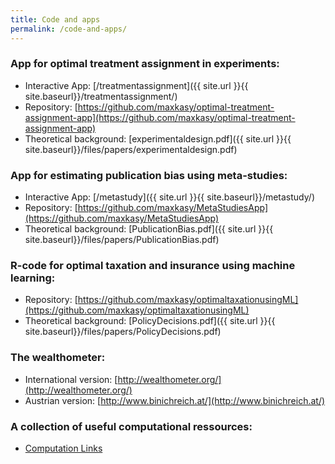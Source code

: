 ```yaml
---
title: Code and apps
permalink: /code-and-apps/
---
```


### App for optimal treatment assignment in experiments:
* Interactive App: [/treatmentassignment]({{ site.url }}{{ site.baseurl}}/treatmentassignment/)
* Repository: [https://github.com/maxkasy/optimal-treatment-assignment-app](https://github.com/maxkasy/optimal-treatment-assignment-app)  
* Theoretical background: [experimentaldesign.pdf]({{ site.url }}{{ site.baseurl}}/files/papers/experimentaldesign.pdf) 


### App for estimating publication bias using meta-studies:
* Interactive App: [/metastudy]({{ site.url }}{{ site.baseurl}}/metastudy/)
* Repository: [https://github.com/maxkasy/MetaStudiesApp](https://github.com/maxkasy/MetaStudiesApp) 
* Theoretical background: [PublicationBias.pdf]({{ site.url }}{{ site.baseurl}}/files/papers/PublicationBias.pdf) 


### R-code for optimal taxation and insurance using machine learning:  
* Repository: [https://github.com/maxkasy/optimaltaxationusingML](https://github.com/maxkasy/optimaltaxationusingML)  
* Theoretical background: [PolicyDecisions.pdf]({{ site.url }}{{ site.baseurl}}/files/papers/PolicyDecisions.pdf) 


### The wealthometer:
* International version: [http://wealthometer.org/](http://wealthometer.org/)  
* Austrian version: [http://www.binichreich.at/](http://www.binichreich.at/)  

### A collection of useful computational ressources:
* [Computation Links](/home/computationlinks/)


